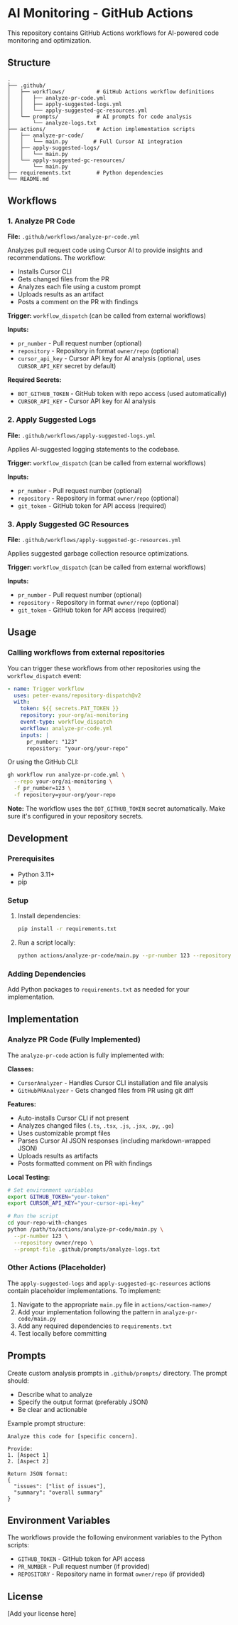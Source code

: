# AI Monitoring - GitHub Actions

This repository contains GitHub Actions workflows for AI-powered code monitoring and optimization.

## Structure

```
.
├── .github/
│   ├── workflows/          # GitHub Actions workflow definitions
│   │   ├── analyze-pr-code.yml
│   │   ├── apply-suggested-logs.yml
│   │   └── apply-suggested-gc-resources.yml
│   └── prompts/            # AI prompts for code analysis
│       └── analyze-logs.txt
├── actions/                # Action implementation scripts
│   ├── analyze-pr-code/
│   │   └── main.py        # Full Cursor AI integration
│   ├── apply-suggested-logs/
│   │   └── main.py
│   └── apply-suggested-gc-resources/
│       └── main.py
├── requirements.txt        # Python dependencies
└── README.md
```

## Workflows

### 1. Analyze PR Code

**File:** `.github/workflows/analyze-pr-code.yml`

Analyzes pull request code using Cursor AI to provide insights and recommendations. The workflow:
- Installs Cursor CLI
- Gets changed files from the PR
- Analyzes each file using a custom prompt
- Uploads results as an artifact
- Posts a comment on the PR with findings

**Trigger:** `workflow_dispatch` (can be called from external workflows)

**Inputs:**
- `pr_number` - Pull request number (optional)
- `repository` - Repository in format `owner/repo` (optional)
- `cursor_api_key` - Cursor API key for AI analysis (optional, uses `CURSOR_API_KEY` secret by default)

**Required Secrets:**
- `BOT_GITHUB_TOKEN` - GitHub token with repo access (used automatically)
- `CURSOR_API_KEY` - Cursor API key for AI analysis

### 2. Apply Suggested Logs

**File:** `.github/workflows/apply-suggested-logs.yml`

Applies AI-suggested logging statements to the codebase.

**Trigger:** `workflow_dispatch` (can be called from external workflows)

**Inputs:**
- `pr_number` - Pull request number (optional)
- `repository` - Repository in format `owner/repo` (optional)
- `git_token` - GitHub token for API access (required)

### 3. Apply Suggested GC Resources

**File:** `.github/workflows/apply-suggested-gc-resources.yml`

Applies suggested garbage collection resource optimizations.

**Trigger:** `workflow_dispatch` (can be called from external workflows)

**Inputs:**
- `pr_number` - Pull request number (optional)
- `repository` - Repository in format `owner/repo` (optional)
- `git_token` - GitHub token for API access (required)

## Usage

### Calling workflows from external repositories

You can trigger these workflows from other repositories using the `workflow_dispatch` event:

```yaml
- name: Trigger workflow
  uses: peter-evans/repository-dispatch@v2
  with:
    token: ${{ secrets.PAT_TOKEN }}
    repository: your-org/ai-monitoring
    event-type: workflow_dispatch
    workflow: analyze-pr-code.yml
    inputs: |
      pr_number: "123"
      repository: "your-org/your-repo"
```

Or using the GitHub CLI:

```bash
gh workflow run analyze-pr-code.yml \
  --repo your-org/ai-monitoring \
  -f pr_number=123 \
  -f repository=your-org/your-repo
```

**Note:** The workflow uses the `BOT_GITHUB_TOKEN` secret automatically. Make sure it's configured in your repository secrets.

## Development

### Prerequisites

- Python 3.11+
- pip

### Setup

1. Install dependencies:
   ```bash
   pip install -r requirements.txt
   ```

2. Run a script locally:
   ```bash
   python actions/analyze-pr-code/main.py --pr-number 123 --repository owner/repo
   ```

### Adding Dependencies

Add Python packages to `requirements.txt` as needed for your implementation.

## Implementation

### Analyze PR Code (Fully Implemented)

The `analyze-pr-code` action is fully implemented with:

**Classes:**
- `CursorAnalyzer` - Handles Cursor CLI installation and file analysis
- `GitHubPRAnalyzer` - Gets changed files from PR using git diff

**Features:**
- Auto-installs Cursor CLI if not present
- Analyzes changed files (`.ts`, `.tsx`, `.js`, `.jsx`, `.py`, `.go`)
- Uses customizable prompt files
- Parses Cursor AI JSON responses (including markdown-wrapped JSON)
- Uploads results as artifacts
- Posts formatted comment on PR with findings

**Local Testing:**
```bash
# Set environment variables
export GITHUB_TOKEN="your-token"
export CURSOR_API_KEY="your-cursor-api-key"

# Run the script
cd your-repo-with-changes
python /path/to/actions/analyze-pr-code/main.py \
  --pr-number 123 \
  --repository owner/repo \
  --prompt-file .github/prompts/analyze-logs.txt
```

### Other Actions (Placeholder)

The `apply-suggested-logs` and `apply-suggested-gc-resources` actions contain placeholder implementations. To implement:

1. Navigate to the appropriate `main.py` file in `actions/<action-name>/`
2. Add your implementation following the pattern in `analyze-pr-code/main.py`
3. Add any required dependencies to `requirements.txt`
4. Test locally before committing

## Prompts

Create custom analysis prompts in `.github/prompts/` directory. The prompt should:
- Describe what to analyze
- Specify the output format (preferably JSON)
- Be clear and actionable

Example prompt structure:
```
Analyze this code for [specific concern].

Provide:
1. [Aspect 1]
2. [Aspect 2]

Return JSON format:
{
  "issues": ["list of issues"],
  "summary": "overall summary"
}
```

## Environment Variables

The workflows provide the following environment variables to the Python scripts:

- `GITHUB_TOKEN` - GitHub token for API access
- `PR_NUMBER` - Pull request number (if provided)
- `REPOSITORY` - Repository name in format `owner/repo` (if provided)

## License

[Add your license here]

